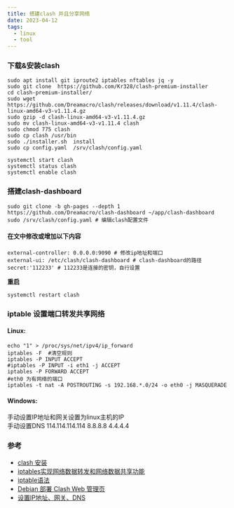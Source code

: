 ```yaml
---
title: 搭建clash 并且分享网络
date: 2023-04-12
tags:
  - linux
  - tool
---
```


### 下载&安装clash

```Shell
sudo apt install git iproute2 iptables nftables jq -y
sudo git clone  https://github.com/Kr328/clash-premium-installer
cd clash-premium-installer/
sudo wget https://github.com/Dreamacro/clash/releases/download/v1.11.4/clash-linux-amd64-v3-v1.11.4.gz
sudo gzip -d clash-linux-amd64-v3-v1.11.4.gz
sudo mv clash-linux-amd64-v3-v1.11.4 clash
sudo chmod 775 clash
sudo cp clash /usr/bin
sudo ./installer.sh  install
sudo cp config.yaml  /srv/clash/config.yaml

systemctl start clash 
systemctl status clash
systemctl enable clash
```

### 搭建clash-dashboard

```Shell
sudo git clone -b gh-pages --depth 1 https://github.com/Dreamacro/clash-dashboard ~/app/clash-dashboard
sudo /srv/clash/config.yaml # 编辑clash配置文件
```

#### 在文中修改或增加以下内容  

```
external-controller: 0.0.0.0:9090 # 修改ip地址和端口  
external-ui: /etc/clash/clash-dashboard # clash-dashboard的路径  
secret:'112233' # 112233是连接的密钥，自行设置  
```

 **重启** 
```Shell
systemctl restart clash
```

### iptable 设置端口转发共享网络

#### Linux:

```Shell
echo "1" > /proc/sys/net/ipv4/ip_forward
iptables -F  #清空规则
iptables -P INPUT ACCEPT  
#iptables -P INPUT -i eth1 -j ACCEPT
iptables -P FORWARD ACCEPT
#eth0 为有网络的端口
iptables -t nat -A POSTROUTING -s 192.168.*.0/24 -o eth0 -j MASQUERADE
```

#### Windows:

 手动设置IP地址和网关设置为linux主机的IP  
 手动设置DNS 114.114.114.114 8.8.8.8 4.4.4.4

### 参考

- [clash 安装](https://zhuanlan.zhihu.com/p/545734974)  
- [iptables实现网络数据转发和网络数据共享功能](https://blog.csdn.net/li_wen01/article/details/86714176)  
- [iptable语法](https://wiki.centos.org/HowTos/Network/IPTables)  
- [Debian 部署 Clash Web 管理页](https://www.modb.pro/db/399645)  
- [设置IP地址、网关、DNS](https://www.osyunwei.com/archives/2199.html)  